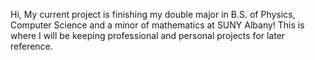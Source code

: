 Hi, My current project is finishing my double major in B.S. of Physics, Computer Science and a minor of mathematics at SUNY Albany!
This is where I will be keeping professional and personal projects for later reference.

<!---
ABaronCode/ABaronCode is a ✨ special ✨ repository because its `README.md` (this file) appears on your GitHub profile.
You can click the Preview link to take a look at your changes.
--->
